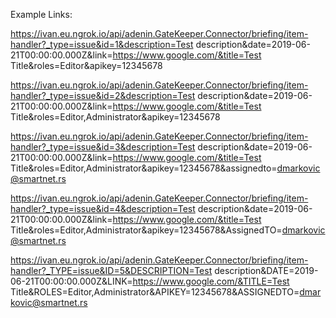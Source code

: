 Example Links:

https://ivan.eu.ngrok.io/api/adenin.GateKeeper.Connector/briefing/item-handler?_type=issue&id=1&description=Test description&date=2019-06-21T00:00:00.000Z&link=https://www.google.com/&title=Test Title&roles=Editor&apikey=12345678

https://ivan.eu.ngrok.io/api/adenin.GateKeeper.Connector/briefing/item-handler?_type=issue&id=2&description=Test description&date=2019-06-21T00:00:00.000Z&link=https://www.google.com/&title=Test Title&roles=Editor,Administrator&apikey=12345678

https://ivan.eu.ngrok.io/api/adenin.GateKeeper.Connector/briefing/item-handler?_type=issue&id=3&description=Test description&date=2019-06-21T00:00:00.000Z&link=https://www.google.com/&title=Test Title&roles=Editor,Administrator&apikey=12345678&assignedto=dmarkovic@smartnet.rs

https://ivan.eu.ngrok.io/api/adenin.GateKeeper.Connector/briefing/item-handler?_type=issue&id=4&description=Test description&date=2019-06-21T00:00:00.000Z&link=https://www.google.com/&title=Test Title&roles=Editor,Administrator&apikey=12345678&AssignedTO=dmarkovic@smartnet.rs

https://ivan.eu.ngrok.io/api/adenin.GateKeeper.Connector/briefing/item-handler?_TYPE=issue&ID=5&DESCRIPTION=Test description&DATE=2019-06-21T00:00:00.000Z&LINK=https://www.google.com/&TITLE=Test Title&ROLES=Editor,Administrator&APIKEY=12345678&ASSIGNEDTO=dmarkovic@smartnet.rs